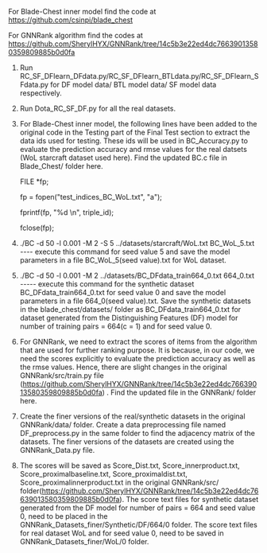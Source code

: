 For Blade-Chest inner model find the code at https://github.com/csinpi/blade_chest

For GNNRank algorithm find the codes at https://github.com/SherylHYX/GNNRank/tree/14c5b3e22ed4dc76639013580359809885b0d0fa

1) Run RC_SF_DFlearn_DFdata.py/RC_SF_DFlearn_BTLdata.py/RC_SF_DFlearn_SFdata.py for DF model data/ BTL model data/ SF model data respectively.

2) Run Dota_RC_SF_DF.py for all the real datasets.

3) For Blade-Chest inner model, the following lines have been added to the original code in the Testing part of the Final Test section to extract the data ids used for testing. These ids will be used in BC_Accuracy.py to evaluate the prediction accuracy and rmse values for the real datsets (WoL starcraft dataset used here). Find the updated BC.c file in Blade_Chest/ folder here.

      FILE *fp;
      
      fp = fopen("test_indices_BC_WoL.txt", "a");

      fprintf(fp, "%d \n", triple_id);

      fclose(fp);
      
4) ./BC -d 50 -l 0.001 -M 2 -S 5 ../datasets/starcraft/WoL.txt BC_WoL_5.txt ---- execute this command for seed value 5 and save the model parameters in a file BC_WoL_5(seed value).txt for WoL dataset.

5) ./BC -d 50 -l 0.001 -M 2 ../datasets/BC_DFdata_train664_0.txt 664_0.txt ----- execute this command for the synthetic dataset BC_DFdata_train664_0.txt for seed value 0 and save the model parameters in a file 664_0(seed value).txt. Save the synthetic datasets in the blade_chest/datasets/ folder as BC_DFdata_train664_0.txt for dataset generated from the Distinguishing Features (DF) model for number of training pairs = 664(c = 1) and for seed value 0.

6) For GNNRank, we need to extract the scores of items from the algorithm that are used for further ranking purpose. It is because, in our code, we need the scores explicitly to evaluate the prediction accuracy as well as the rmse values. Hence, there are slight changes in the original GNNRank/src/train.py file (https://github.com/SherylHYX/GNNRank/tree/14c5b3e22ed4dc76639013580359809885b0d0fa) . Find the updated file in the GNNRank/ folder here.

7) Create the finer versions of the real/synthetic datasets in the original GNNRank/data/ folder. Create a data preprocessing file named DF_preprocess.py in the same folder to find the adjacency matrix of the datasets. The finer versions of the datasets are created using the GNNRank_Data.py file.

8) The scores will be saved as Score_Dist.txt, Score_innerproduct.txt, Score_proximalbaseline.txt, Score_proximaldist.txt, Score_proximalinnerproduct.txt in the original GNNRank/src/ folder(https://github.com/SherylHYX/GNNRank/tree/14c5b3e22ed4dc76639013580359809885b0d0fa). The score text files for synthetic dataset generated from the DF model for number of pairs = 664 and seed value 0,  need to be placed in the GNNRank_Datasets_finer/Synthetic/DF/664/0 folder. The score text files for real dataset WoL and for seed value 0, need to be saved in GNNRank_Datasets_finer/WoL/0 folder.
